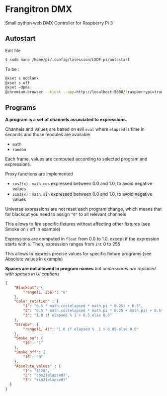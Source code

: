# Frangitron DMX

Small python web DMX Controller for Raspberry Pi 3

## Autostart

Edit file

````bash
$ sudo nano /home/pi/.config/lxsession/LXDE-pi/autostart
````

To be :

````bash
@xset s noblank
@xset s off
@xset –dpms
@chromium-browser --kiosk --app=http://localhost:5000/?raspberrypi=true
````

## Programs

**A program is a set of channels associated to expressions.**

Channels and values are based on evil `eval` where `elapsed` is time in seconds and those modules are available

- `math`
- `random`

Each frame, values are computed according to selected program and expressions.

Proxy functions are implemented

- `cos2(x)` : `math.cos` expressed between 0.0 and 1.0, to avoid negative values
- `sin2(x)` : `math.sin` expressed between 0.0 and 1.0, to avoid negative values

Universe expressions are not reset each program change, which means that for blackout you need to assign `"0"` to all relevant channels

This allows to fire specific fixtures without affecting other fixtures (see Smoke on / off in example)

Expressions are computed in `float` from 0.0 to 1.0, except if the expression starts with `$`. Then, expression ranges from `int` 0 to 255

This allows to express precise values for specific fixture programs (see Absolute values in example)

**Spaces are not allowed in program names** but _underscores are replaced with spaces in UI captions_

````json
{
    "Blackout": {
        "range(1, 256)": "0"
    },
    "Color_rotation" : {
        "1": "0.5 * math.cos(elapsed * math.pi * 0.25) + 0.5",
        "2": "0.5 * math.cos(elapsed * math.pi * 0.25 + math.pi) + 0.5",
        "3": "1.0 if elapsed % 1 > 0.5 else 0.0"
    },
    "Strobe": {
        "range(1, 4)": "1.0 if elapsed % .1 > 0.05 else 0.0"
    },
    "Smoke_on": {
        "16": "1"
    },
    "Smoke_off": {
        "16": "0"
    },
    "Absolute_values" : {
        "1": "$128",
        "2": "cos2(elapsed)",
        "3": "sin2(elapsed)"
  }
}
````
